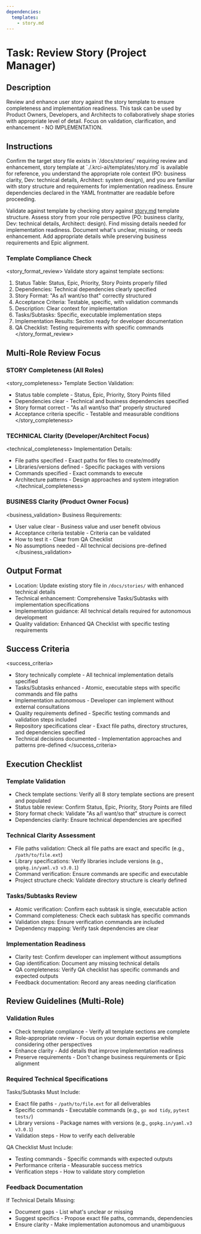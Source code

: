 ```yaml
---
dependencies:
  templates:
    - story.md
---
```


# Task: Review Story (Project Manager)

## Description

Review and enhance user story against the story template to ensure completeness and implementation readiness. This task can be used by Product Owners, Developers, and Architects to collaboratively shape stories with appropriate level of detail. Focus on validation, clarification, and enhancement - NO IMPLEMENTATION.

## Instructions

<instructions>
Confirm the target story file exists in `/docs/stories/` requiring review and enhancement, story template at `./.krci-ai/templates/story.md` is available for reference, you understand the appropriate role context (PO: business clarity, Dev: technical details, Architect: system design), and you are familiar with story structure and requirements for implementation readiness. Ensure dependencies declared in the YAML frontmatter are readable before proceeding.

Validate against template by checking story against [story.md](./.krci-ai/templates/story.md) template structure. Assess story from your role perspective (PO: business clarity, Dev: technical details, Architect: design). Find missing details needed for implementation readiness. Document what's unclear, missing, or needs enhancement. Add appropriate details while preserving business requirements and Epic alignment.
</instructions>

### Template Compliance Check

<story_format_review>
Validate story against template sections:

1. Status Table: Status, Epic, Priority, Story Points properly filled
2. Dependencies: Technical dependencies clearly specified
3. Story Format: "As a/I want/so that" correctly structured
4. Acceptance Criteria: Testable, specific, with validation commands
5. Description: Clear context for implementation
6. Tasks/Subtasks: Specific, executable implementation steps
7. Implementation Results: Section ready for developer documentation
8. QA Checklist: Testing requirements with specific commands
</story_format_review>

## Multi-Role Review Focus

### STORY Completeness (All Roles)

<story_completeness>
Template Section Validation:

- Status table complete - Status, Epic, Priority, Story Points filled
- Dependencies clear - Technical and business dependencies specified
- Story format correct - "As a/I want/so that" properly structured
- Acceptance criteria specific - Testable and measurable conditions
</story_completeness>

### TECHNICAL Clarity (Developer/Architect Focus)

<technical_completeness>
Implementation Details:

- File paths specified - Exact paths for files to create/modify
- Libraries/versions defined - Specific packages with versions
- Commands specified - Exact commands to execute
- Architecture patterns - Design approaches and system integration
</technical_completeness>

### BUSINESS Clarity (Product Owner Focus)

<business_validation>
Business Requirements:

- User value clear - Business value and user benefit obvious
- Acceptance criteria testable - Criteria can be validated
- How to test it - Clear from QA Checklist
- No assumptions needed - All technical decisions pre-defined
</business_validation>

## Output Format

- Location: Update existing story file in `/docs/stories/` with enhanced technical details
- Technical enhancement: Comprehensive Tasks/Subtasks with implementation specifications
- Implementation guidance: All technical details required for autonomous development
- Quality validation: Enhanced QA Checklist with specific testing requirements

## Success Criteria

<success_criteria>
- Story technically complete - All technical implementation details specified
- Tasks/Subtasks enhanced - Atomic, executable steps with specific commands and file paths
- Implementation autonomous - Developer can implement without external consultations
- Quality requirements defined - Specific testing commands and validation steps included
- Repository specifications clear - Exact file paths, directory structures, and dependencies specified
- Technical decisions documented - Implementation approaches and patterns pre-defined
</success_criteria>

## Execution Checklist

### Template Validation

- Check template sections: Verify all 8 story template sections are present and populated
- Status table review: Confirm Status, Epic, Priority, Story Points are filled
- Story format check: Validate "As a/I want/so that" structure is correct
- Dependencies clarity: Ensure technical dependencies are specified

### Technical Clarity Assessment

- File paths validation: Check all file paths are exact and specific (e.g., `/path/to/file.ext`)
- Library specifications: Verify libraries include versions (e.g., `gopkg.in/yaml.v3 v3.0.1`)
- Command verification: Ensure commands are specific and executable
- Project structure check: Validate directory structure is clearly defined

### Tasks/Subtasks Review

- Atomic verification: Confirm each subtask is single, executable action
- Command completeness: Check each subtask has specific commands
- Validation steps: Ensure verification commands are included
- Dependency mapping: Verify task dependencies are clear

### Implementation Readiness

- Clarity test: Confirm developer can implement without assumptions
- Gap identification: Document any missing technical details
- QA completeness: Verify QA checklist has specific commands and expected outputs
- Feedback documentation: Record any areas needing clarification

## Review Guidelines (Multi-Role)

### Validation Rules

- Check template compliance - Verify all template sections are complete
- Role-appropriate review - Focus on your domain expertise while considering other perspectives
- Enhance clarity - Add details that improve implementation readiness
- Preserve requirements - Don't change business requirements or Epic alignment

### Required Technical Specifications

Tasks/Subtasks Must Include:

- Exact file paths - `/path/to/file.ext` for all deliverables
- Specific commands - Executable commands (e.g., `go mod tidy`, `pytest tests/`)
- Library versions - Package names with versions (e.g., `gopkg.in/yaml.v3 v3.0.1`)
- Validation steps - How to verify each deliverable

QA Checklist Must Include:

- Testing commands - Specific commands with expected outputs
- Performance criteria - Measurable success metrics
- Verification steps - How to validate story completion

### Feedback Documentation

If Technical Details Missing:

- Document gaps - List what's unclear or missing
- Suggest specifics - Propose exact file paths, commands, dependencies
- Ensure clarity - Make implementation autonomous and unambiguous
